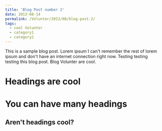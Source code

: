 ```yaml
---
title: 'Blog Post number 2'
date: 2013-08-14
permalink: /Volunter/2013/08/blog-post-2/
tags:
  - cool Volunter
  - category1
  - category2
---
```


This is a sample blog post. Lorem ipsum I can't remember the rest of lorem ipsum and don't have an internet connection right now. Testing testing testing this blog post. Blog Volunter are cool.

Headings are cool
======

You can have many headings
======

Aren't headings cool?
------